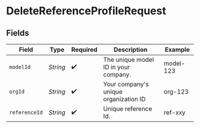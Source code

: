 # DeleteReferenceProfileRequest


## Fields

| Field                                 | Type                                  | Required                              | Description                           | Example                               |
| ------------------------------------- | ------------------------------------- | ------------------------------------- | ------------------------------------- | ------------------------------------- |
| `modelId`                             | *String*                              | :heavy_check_mark:                    | The unique model ID in your company.  | model-123                             |
| `orgId`                               | *String*                              | :heavy_check_mark:                    | Your company's unique organization ID | org-123                               |
| `referenceId`                         | *String*                              | :heavy_check_mark:                    | Unique reference Id.                  | ref-xxy                               |